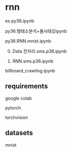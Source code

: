 # rnn

ex.py36.ipynb

py36.형태소분석+품사태깅ipynb

py36.RNN.mnist.ipynb

0. Data 전처리.sms.p36.ipynb

1. RNN.sms.p36.ipynb

billboard_crawling.ipynb


## requirements

google colab

pytorch

torchvision

## datasets

mnist
